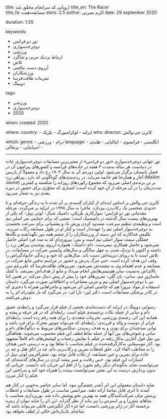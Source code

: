 
title: رویایی که سرانجام محقّق شد! 
title_en: The Racer  
title_fa: مسابقه‌دهنده 
stars: 2.5
author: اکرم نصرتی
date: 29 september 2020

duration: 1:35

keywords:
  - تور دو فرانس
  - دوچرخه‌سواری
  - ورزشی
  - ارتباط نزدیک مربی و شاگرد
  - تلاش 
  - آرزوی دست نیافتنی
  - ورزشکاران
  - تمرینات طاقت‌فرسا
  - دوپینگ 

tags:
  - ورزشی
  - دوچرخه‌سواری
  - 2020  

when:
  created: 2020

where:
  country:
    - ایرلند
    - لوکزامبورگ
    - بلژیک
who:
  director: کایرِن جی.والش

which:
  genre:
    - درام
    - ورزشی
  language:
    - انگلیسی
    - فرانسوی
    - ایتالیایی
    - هلندی
    - اسپانیایی
    - پرتغالی
   
---

تور جهانی دوچرخه‌سواری «تور دو فرانس» از معتبرترین مسابقات دوچرخه‌سواری جاده در دنیاست. هر ساله به‌مدت ۳ هفته در جاده‌های فرانسه و کشورهای پیرامون آن در فصل تابستان برگزار می‌شود. اولین دوره‌ی آن به سال ۱۹۰۳ رخ داد و معمولاً از پاریس آغاز و همان‌جا هم خاتمه می‌یابد. در رده‌بندی‌های گوناگونی که دارد، پیراهن زرد (Maillot Jaune) بر تن برنده‌ی اصلی می‌رود که مجموع رکوردهای روزانه را شکسته و کمترین مدت‌زمان را در آن مرحله از آنِ خود کرده است؛ امتیازی که مجوّزی برای حضور در دوره بعدی نیز به شمار می‌رود.

کایرِن جی.والش بر اساس ایده‌ای از کیاران کَسیدی بر آن شده تا به زندگی حرفه‌ای و تا حدودی شخصی یک رکاب‌زن بپردازد. ماجرا به سال ۱۹۹۸ در ایرلند بر می‌گردد. مرحله مقدماتی تور دو فرانس؛ سوارکاری بلژیکی، دامنیک شبال- لوئی تِیپل- که یکی از بهترین‌های بیست سال گذشته در دامِستیک است؛  نقشی که برای حمایتی نفر اصلی تیم است و وظیفه‌ی تنظیم سرعت، مسدود کردن وزش باد و پشتیبانی برای سرعت بخشیدن به دوچرخه‌سوار اصلی تیم را عهده‌دار است و کنار او در طول مسابقه رکاب می‌زند. تکلیفی فداکارنه که این دسته از ورزشکاران را از چشم همه دور نگهداشته و نگاه‌ها جملگی سمت سوارِ اصلی تیم است و بس؛ پیروزی‌ای که به مدد فرد اصلی حاصل نمی‌شود و حاصل همکاری تیمی‌ست. دام-دامنیک- همواره آرزوی پوشیدن پیراهن زرد را داشته و اکنون با نزدیک شدن به چهل سالگی و سال‌های واپسین شرکت در مسابقات، در تلاش است تا به رویای دیرینه‌اش دست یابد. سال‌هایی که خود و زندگی خانوادگی‌اش را وقف این هدف کرده است. حتی مرگ پدرش و حضور در مراسم تدفین مانع شرکت در مسابقه و عدم اهتمام وی به مقصدش نمی‌شود. تمرین‌های طاقت‌فرسا که علی‌رغم سن بالای‌اش به‌نسبت سایر هم‌تیمی‌هایش انجام می‌داد و مانع از هدف‌اش نمی‌شد. با کمک ماساژور تیم، سانی- یان گلِن- تمرین‌های خود را بیش از پیش دنبال می‌کند. در همین اثنا نیز با دوچرخه‌سوار اصلی تیم و مربی مشاجرات و اختلافاتی صورت می‌گیرد. داستان استفاده از مواد نیروزا هم که چاشنی اصلی اثر می‌شود و ماجراهایی همراه با دختری که در کادر پزشکی  مسابقات است، دکتر لین- تارا لی- در می‌گیرد که بار ملودرام اثر را به دوش می‌کشد. 

 رسوایی دوپینگ در ایرلند که دست‌مایه‌ی بخشی از فیلم قرار می‌گیرد و رابطه‌ی عمیق دام و سانی از جمله نکات برجسته‌ی فیلم است. رابطه‌ای که در هر حرفه‌ و پیشه و همانند این اثر، رشته‌ی ورزشی، تجربیات متعددی را برای همه رقم زده است. رابطه‌ای فراتر از دوست و والد و فرزندی؛ رابطه‌ای که می‌تواند موتور محرک برای فرد باشد و توانی صدچندان برای بودن و به هدف رسیدن. سکانس‌های مربوط به دیالوگ‌های دام و سانی و شوخی‌های بین آنها از جمله نقاط‌عطف این فیلم محسوب می‌شوند. هماهنگی بین نقل قول آغازین به‌کار رفته در فیلم با نمایش زحمات و کوشش‌های دام کاملاً مشهود بود. آثار موسیقایی به‌کار‌گرفته‌شده در فیلم متناسب با نماها بود و به درستی حس هیجان را به مخاطب القاء کرد. خلق لحظات تمرین و رکاب‌زنی دام، چه در اتاق هتل و چه در جاده برای تمرین و حین مسابقه، از نکات قابل توجه بود. نقش‌آفرینی لوئی تیپل از امتیازات این فیلم بود. حس رقابت و صبر پیشه کردن در سال‌های گذشته‌ای که می‌توانست شاید به‌گونه‌ای دیگر رقم بخورد را از اهمّ این جریان باید دانست. جریانی که بدون پردازش درست به این نقش نمی‌توانست بیننده را همراه خود کند و به‌راحتی این فیلم را کنار می‌زد.
 
  شاید داستان معمولی این اثر آنقدر چشم‌گیر نبود، اما سایر عناصر به‌خوبی در کنار هم آمدند تا اثری قابل تماشا ارائه دهند. میزانسن مناسب در طول مسابقات و لحظات پرتنش میان شرکت‌کنندگان همه به بهترین نحو پوشش داده شد. نورپردازی متناسب با نماهای تنش‌زا و پر استرس را نیز نباید از نظر گذراند. این اثر را شاید نتوان از زمره برجسته آثار در ژانر ورزشی دانست، اما جزء آثار انگیزشی قابلی می‌تواند باشد که تماشای یک‌باره‌اش خالی از لطف نخواهد بود.